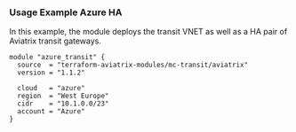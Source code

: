 ### Usage Example Azure HA

In this example, the module deploys the transit VNET as well as a HA pair of Aviatrix transit gateways.

```
module "azure_transit" {
  source  = "terraform-aviatrix-modules/mc-transit/aviatrix"
  version = "1.1.2"

  cloud   = "azure"
  region  = "West Europe"
  cidr    = "10.1.0.0/23"
  account = "Azure"
}
```